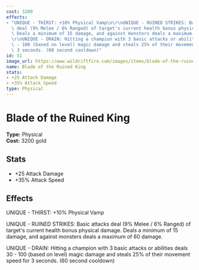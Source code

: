 ```yaml
---
cost: 3200
effects:
- "UNIQUE - THIRST: +10% Physical Vamp\n\r\nUNIQUE - RUINED STRIKES: Basic attacks\
  \ deal (9% Melee / 6% Ranged) of target's current health bonus physical damage.\
  \ Deals a minimum of 15 damage, and against monsters deals a maximum of 60 damage.\n\
  \r\nUNIQUE - DRAIN: Hitting a champion with 3 basic attacks or abilities deals 30\
  \ - 100 (based on level) magic damage and steals 25% of their movement speed for\
  \ 3 seconds. (60 second cooldown)"
id: 51
image_url: https://www.wildriftfire.com/images/items/blade-of-the-ruined-king.png
name: Blade of the Ruined King
stats:
- +25 Attack Damage
- +35% Attack Speed
type: Physical
---
```


# Blade of the Ruined King

**Type:** Physical  
**Cost:** 3200 gold

## Stats

- +25 Attack Damage
- +35% Attack Speed

## Effects

UNIQUE - THIRST: +10% Physical Vamp

UNIQUE - RUINED STRIKES: Basic attacks deal (9% Melee / 6% Ranged) of target's current health bonus physical damage. Deals a minimum of 15 damage, and against monsters deals a maximum of 60 damage.

UNIQUE - DRAIN: Hitting a champion with 3 basic attacks or abilities deals 30 - 100 (based on level) magic damage and steals 25% of their movement speed for 3 seconds. (60 second cooldown)

